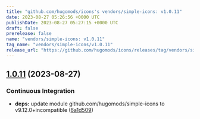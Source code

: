 ```yaml
---
title: "github.com/hugomods/icons's vendors/simple-icons: v1.0.11"
date: 2023-08-27 05:26:56 +0000 UTC
publishDate: 2023-08-27 05:27:15 +0000 UTC
draft: false
prerelease: false
name: "vendors/simple-icons: v1.0.11"
tag_name: "vendors/simple-icons/v1.0.11"
release_url: "https://github.com/hugomods/icons/releases/tag/vendors/simple-icons/v1.0.11"
---
```


## [1.0.11](https://github.com/hugomods/icons/compare/vendors/simple-icons/v1.0.10...vendors/simple-icons/v1.0.11) (2023-08-27)


### Continuous Integration

* **deps:** update module github.com/hugomods/simple-icons to v9.12.0+incompatible ([6a1d509](https://github.com/hugomods/icons/commit/6a1d509a76845cfc508bb02e61883ab063a380ff))

